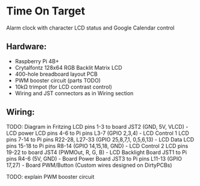 Time On Target
==============

Alarm clock with character LCD status and Google Calendar control

Hardware:
---------

- Raspberry Pi 4B+
- Crytalfontz 128x64 RGB Backlit Matrix LCD
- 400-hole breadboard layout PCB
- PWM booster circuit (parts TODO)
- 10kΩ trimpot (for LCD contrast control)
- Wiring and JST connectors as in Wiring section

Wiring:
-------

TODO: Diagram in Fritzing
LCD pins 1-3 to board JST2 (GND, 5V, VLCD) - LCD power
LCD pins 4-6 to Pi pins L3-7 (GPIO 2,3,4) - LCD Control 1
LCD pins 7-14 to Pi pins R22-28, L27-33 (GPIO 25,8,7,1, 0,5,6,13) - LCD Data
LCD pins 15-18 to Pi pins R8-14 (GPIO 14,15,18, GND) - LCD Control 2
LCD pins 19-22 to board JST4 (PWMOut, R, G, B) - LCD Backlight
Board JST1 to Pi pins R4-6 (5V, GND) - Board Power
Board JST3 to Pi pins L11-13 (GPIO 17,27) - Board PWM/Button
(Custom wires designed on DirtyPCBs)

TODO: explain PWM booster circuit
